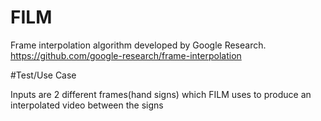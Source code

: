 # FILM
Frame interpolation algorithm developed by Google Research. https://github.com/google-research/frame-interpolation

#Test/Use Case

Inputs are 2 different frames(hand signs) which FILM uses to produce an interpolated video between the signs
